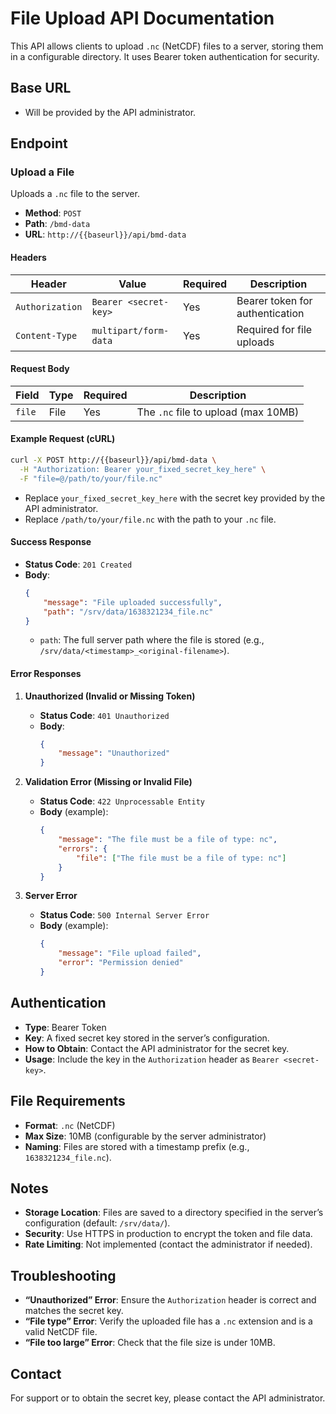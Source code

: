 # File Upload API Documentation

This API allows clients to upload `.nc` (NetCDF) files to a server, storing them in a configurable directory. It uses Bearer token authentication for security.

## Base URL

-   Will be provided by the API administrator.

## Endpoint

### Upload a File

Uploads a `.nc` file to the server.

-   **Method**: `POST`
-   **Path**: `/bmd-data`
-   **URL**: `http://{{baseurl}}/api/bmd-data`

#### Headers

| Header          | Value                 | Required | Description                     |
| --------------- | --------------------- | -------- | ------------------------------- |
| `Authorization` | `Bearer <secret-key>` | Yes      | Bearer token for authentication |
| `Content-Type`  | `multipart/form-data` | Yes      | Required for file uploads       |

#### Request Body

| Field  | Type | Required | Description                         |
| ------ | ---- | -------- | ----------------------------------- |
| `file` | File | Yes      | The `.nc` file to upload (max 10MB) |

#### Example Request (cURL)

```bash
curl -X POST http://{{baseurl}}/api/bmd-data \
  -H "Authorization: Bearer your_fixed_secret_key_here" \
  -F "file=@/path/to/your/file.nc"
```

-   Replace `your_fixed_secret_key_here` with the secret key provided by the API administrator.
-   Replace `/path/to/your/file.nc` with the path to your `.nc` file.

#### Success Response

-   **Status Code**: `201 Created`
-   **Body**:
    ```json
    {
        "message": "File uploaded successfully",
        "path": "/srv/data/1638321234_file.nc"
    }
    ```
    -   `path`: The full server path where the file is stored (e.g., `/srv/data/<timestamp>_<original-filename>`).

#### Error Responses

1. **Unauthorized (Invalid or Missing Token)**

    - **Status Code**: `401 Unauthorized`
    - **Body**:
        ```json
        {
            "message": "Unauthorized"
        }
        ```

2. **Validation Error (Missing or Invalid File)**

    - **Status Code**: `422 Unprocessable Entity`
    - **Body** (example):
        ```json
        {
            "message": "The file must be a file of type: nc",
            "errors": {
                "file": ["The file must be a file of type: nc"]
            }
        }
        ```

3. **Server Error**
    - **Status Code**: `500 Internal Server Error`
    - **Body** (example):
        ```json
        {
            "message": "File upload failed",
            "error": "Permission denied"
        }
        ```

## Authentication

-   **Type**: Bearer Token
-   **Key**: A fixed secret key stored in the server’s configuration.
-   **How to Obtain**: Contact the API administrator for the secret key.
-   **Usage**: Include the key in the `Authorization` header as `Bearer <secret-key>`.

## File Requirements

-   **Format**: `.nc` (NetCDF)
-   **Max Size**: 10MB (configurable by the server administrator)
-   **Naming**: Files are stored with a timestamp prefix (e.g., `1638321234_file.nc`).

## Notes

-   **Storage Location**: Files are saved to a directory specified in the server’s configuration (default: `/srv/data/`).
-   **Security**: Use HTTPS in production to encrypt the token and file data.
-   **Rate Limiting**: Not implemented (contact the administrator if needed).

## Troubleshooting

-   **“Unauthorized” Error**: Ensure the `Authorization` header is correct and matches the secret key.
-   **“File type” Error**: Verify the uploaded file has a `.nc` extension and is a valid NetCDF file.
-   **“File too large” Error**: Check that the file size is under 10MB.

## Contact

For support or to obtain the secret key, please contact the API administrator.
